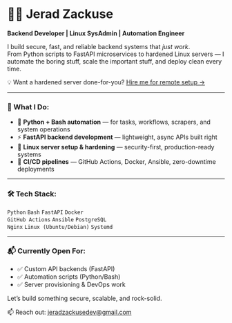 # 👨‍💻 Jerad Zackuse

**Backend Developer | Linux SysAdmin | Automation Engineer**

I build secure, fast, and reliable backend systems that *just work*.  
From Python scripts to FastAPI microservices to hardened Linux servers — I automate the boring stuff, scale the important stuff, and deploy clean every time.

💡 Want a hardened server done-for-you? [Hire me for remote setup →](https://gumroad.com/https://jeradzackusedev.gumroad.com/l/remote-setup?_gl=1*1r8es44*_ga*MTQxOTc3NzY0NC4xNzUwOTAyODAw*_ga_6LJN6D94N6*czE3NTA5MDI3OTkkbzEkZzEkdDE3NTA5MDYyNTgkajU1JGwwJGgw)

---

### 🚀 What I Do:
- 🔧 **Python + Bash automation** — for tasks, workflows, scrapers, and system operations
- ⚡ **FastAPI backend development** — lightweight, async APIs built right
- 🔐 **Linux server setup & hardening** — security-first, production-ready systems
- 🔁 **CI/CD pipelines** — GitHub Actions, Docker, Ansible, zero-downtime deployments

---

### 🛠 Tech Stack:
`Python` `Bash` `FastAPI` `Docker`  
`GitHub Actions` `Ansible` `PostgreSQL`  
`Nginx` `Linux (Ubuntu/Debian)` `Systemd`

---

### 📬 Currently Open For:
- ✅ Custom API backends (FastAPI)
- ✅ Automation scripts (Python/Bash)
- ✅ Server provisioning & DevOps work

Let’s build something secure, scalable, and rock-solid.

📫 Reach out: jeradzackusedev@gmail.com
